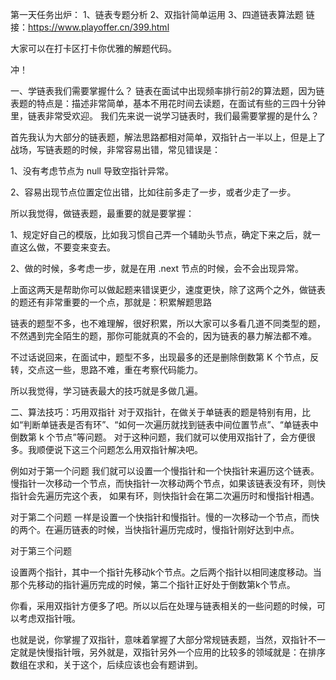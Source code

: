 
第一天任务出炉：
1、链表专题分析
2、双指针简单运用
3、四道链表算法题
链接：https://www.playoffer.cn/399.html

大家可以在打卡区打卡你优雅的解题代码。

冲！

一、学链表我们需要掌握什么？
链表在面试中出现频率排行前2的算法题，因为链表题的特点是：描述非常简单，基本不用花时间去读题，在面试有些的三四十分钟里，链表非常受欢迎。
我们先来说一说学习链表时，我们最需要掌握的是什么？

首先我认为大部分的链表题，解法思路都相对简单，双指针占一半以上，但是上了战场，写链表题的时候，非常容易出错，常见错误是：

1、没有考虑节点为 null 导致空指针异常。

2、容易出现节点位置定位出错，比如往前多走了一步，或者少走了一步。

所以我觉得，做链表题，最重要的就是要掌握：

1、规定好自己的模版，比如我习惯自己弄一个辅助头节点，确定下来之后，就一直这么做，不要变来变去。

2、做的时候，多考虑一步，就是在用 .next 节点的时候，会不会出现异常。

上面这两天是帮助你可以做起题来错误更少，速度更快，除了这两个之外，做链表的题还有非常重要的一个点，那就是：积累解题思路

链表的题型不多，也不难理解，很好积累，所以大家可以多看几道不同类型的题，不然遇到完全陌生的题，那你可能就真的不会的，因为链表的暴力解法都不难。

不过话说回来，在面试中，题型不多，出现最多的还是删除倒数第 K 个节点，反转，交点这一些，思路不难，重在考察代码能力。

所以我觉得，学习链表最大的技巧就是多做几遍。

二、算法技巧：巧用双指针
对于双指针，在做关于单链表的题是特别有用，比如“判断单链表是否有环”、“如何一次遍历就找到链表中间位置节点”、“单链表中倒数第 k 个节点”等问题。
对于这种问题，我们就可以使用双指针了，会方便很多。我顺便说下这三个问题怎么用双指针解决吧。

例如对于第一个问题
我们就可以设置一个慢指针和一个快指针来遍历这个链表。慢指针一次移动一个节点，而快指针一次移动两个节点，如果该链表没有环，则快指针会先遍历完这个表，
如果有环，则快指针会在第二次遍历时和慢指针相遇。

对于第二个问题
一样是设置一个快指针和慢指针。慢的一次移动一个节点，而快的两个。在遍历链表的时候，当快指针遍历完成时，慢指针刚好达到中点。

对于第三个问题

设置两个指针，其中一个指针先移动k个节点。之后两个指针以相同速度移动。当那个先移动的指针遍历完成的时候，第二个指针正好处于倒数第k个节点。

你看，采用双指针方便多了吧。所以以后在处理与链表相关的一些问题的时候，可以考虑双指针哦。

也就是说，你掌握了双指针，意味着掌握了大部分常规链表题，当然，双指针不一定就是快慢指针哦，另外就是，双指针另外一个应用的比较多的领域就是：在排序数组在求和，关于这个，后续应该也会有题讲到。